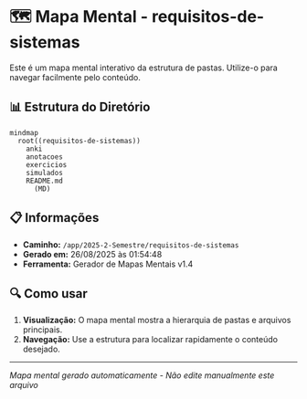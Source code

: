 # 🗺️ Mapa Mental - requisitos-de-sistemas

Este é um mapa mental interativo da estrutura de pastas. Utilize-o para navegar facilmente pelo conteúdo.

## 📊 Estrutura do Diretório

```mermaid
mindmap
  root((requisitos-de-sistemas))
    anki
    anotacoes
    exercicios
    simulados
    README.md
      (MD)
```

## 📋 Informações

- **Caminho:** `/app/2025-2-Semestre/requisitos-de-sistemas`
- **Gerado em:** 26/08/2025 às 01:54:48
- **Ferramenta:** Gerador de Mapas Mentais v1.4

## 🔍 Como usar

1. **Visualização:** O mapa mental mostra a hierarquia de pastas e arquivos principais.
2. **Navegação:** Use a estrutura para localizar rapidamente o conteúdo desejado.

---
*Mapa mental gerado automaticamente - Não edite manualmente este arquivo*
